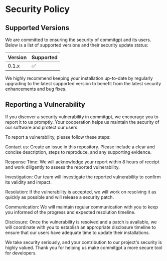 # Security Policy

## Supported Versions

We are committed to ensuring the security of commitgpt and its users. Below is a list of supported versions and their security update status:

| Version | Supported          |
| ------- | ------------------ |
| 0.1.x   | :white_check_mark: |

We highly recommend keeping your installation up-to-date by regularly upgrading to the latest supported version to benefit from the latest security enhancements and bug fixes.

## Reporting a Vulnerability

If you discover a security vulnerability in commitgpt, we encourage you to report it to us promptly. Your cooperation helps us maintain the security of our software and protect our users.

To report a vulnerability, please follow these steps:

Contact us: Create an issue in this repository. Please include a clear and concise description, steps to reproduce, and any supporting evidence.

Response Time: We will acknowledge your report within 8 hours of receipt and work diligently to assess the reported vulnerability.

Investigation: Our team will investigate the reported vulnerability to confirm its validity and impact.

Resolution: If the vulnerability is accepted, we will work on resolving it as quickly as possible and will release a security patch.

Communication: We will maintain regular communication with you to keep you informed of the progress and expected resolution timeline.

Disclosure: Once the vulnerability is resolved and a patch is available, we will coordinate with you to establish an appropriate disclosure timeline to ensure that our users have adequate time to update their installations.

We take security seriously, and your contribution to our project's security is highly valued. Thank you for helping us make commitgpt a more secure tool for developers.
